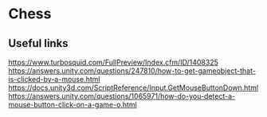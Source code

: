 # Chess

## Useful links

https://www.turbosquid.com/FullPreview/Index.cfm/ID/1408325  
https://answers.unity.com/questions/247810/how-to-get-gameobject-that-is-clicked-by-a-mouse.html  
https://docs.unity3d.com/ScriptReference/Input.GetMouseButtonDown.html  
https://answers.unity.com/questions/1065971/how-do-you-detect-a-mouse-button-click-on-a-game-o.html  
